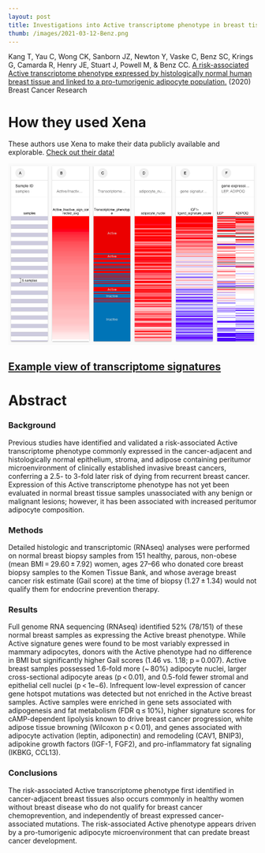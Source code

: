 ```yaml
---
layout: post
title: Investigations into Active transcriptome phenotype in breast tissue
thumb: /images/2021-03-12-Benz.png
---
```


Kang T, Yau C, Wong CK, Sanborn JZ, Newton Y, Vaske C, Benz SC, Krings G, Camarda R, Henry JE, Stuart J, Powell M, & Benz CC. [A risk-associated Active transcriptome phenotype expressed by histologically normal human breast tissue and linked to a pro-tumorigenic adipocyte population.](https://breast-cancer-research.biomedcentral.com/articles/10.1186/s13058-020-01322-6) (2020) Breast Cancer Research

# How they used Xena
These authors use Xena to make their data publicly available and explorable. [Check out their data!](https://xenabrowser.net/datapages/?cohort=Normal%20Breast%20(Benz%202020))

![](/images/2021-03-12-Benz.png)
## [Example view of transcriptome signatures](https://xenabrowser.net/?bookmark=cc11bc6b899c08d94618ed33f0b27ffc)

# Abstract
### Background
Previous studies have identified and validated a risk-associated Active transcriptome phenotype commonly expressed in the cancer-adjacent and histologically normal epithelium, stroma, and adipose containing peritumor microenvironment of clinically established invasive breast cancers, conferring a 2.5- to 3-fold later risk of dying from recurrent breast cancer. Expression of this Active transcriptome phenotype has not yet been evaluated in normal breast tissue samples unassociated with any benign or malignant lesions; however, it has been associated with increased peritumor adipocyte composition.
### Methods
Detailed histologic and transcriptomic (RNAseq) analyses were performed on normal breast biopsy samples from 151 healthy, parous, non-obese (mean BMI = 29.60 ± 7.92) women, ages 27–66 who donated core breast biopsy samples to the Komen Tissue Bank, and whose average breast cancer risk estimate (Gail score) at the time of biopsy (1.27 ± 1.34) would not qualify them for endocrine prevention therapy.
### Results
Full genome RNA sequencing (RNAseq) identified 52% (78/151) of these normal breast samples as expressing the Active breast phenotype. While Active signature genes were found to be most variably expressed in mammary adipocytes, donors with the Active phenotype had no difference in BMI but significantly higher Gail scores (1.46 vs. 1.18; p = 0.007). Active breast samples possessed 1.6-fold more (~ 80%) adipocyte nuclei, larger cross-sectional adipocyte areas (p < 0.01), and 0.5-fold fewer stromal and epithelial cell nuclei (p < 1e−6). Infrequent low-level expression of cancer gene hotspot mutations was detected but not enriched in the Active breast samples. Active samples were enriched in gene sets associated with adipogenesis and fat metabolism (FDR q ≤ 10%), higher signature scores for cAMP-dependent lipolysis known to drive breast cancer progression, white adipose tissue browning (Wilcoxon p < 0.01), and genes associated with adipocyte activation (leptin, adiponectin) and remodeling (CAV1, BNIP3), adipokine growth factors (IGF-1, FGF2), and pro-inflammatory fat signaling (IKBKG, CCL13).
### Conclusions
The risk-associated Active transcriptome phenotype first identified in cancer-adjacent breast tissues also occurs commonly in healthy women without breast disease who do not qualify for breast cancer chemoprevention, and independently of breast expressed cancer-associated mutations. The risk-associated Active phenotype appears driven by a pro-tumorigenic adipocyte microenvironment that can predate breast cancer development.


